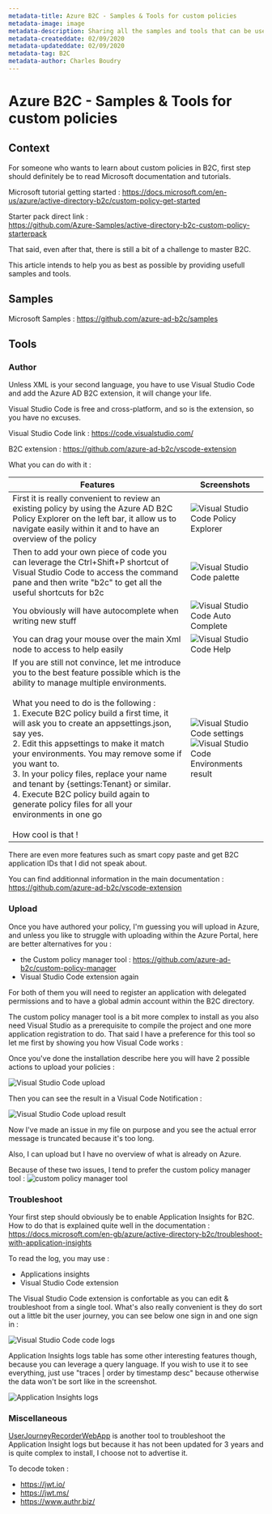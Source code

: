 ```yaml
---
metadata-title: Azure B2C - Samples & Tools for custom policies 
metadata-image: image
metadata-description: Sharing all the samples and tools that can be useful to work on Azure AD B2C.
metadata-createddate: 02/09/2020
metadata-updateddate: 02/09/2020
metadata-tag: B2C
metadata-author: Charles Boudry
---
```


# Azure B2C - Samples & Tools for custom policies 

## Context

For someone who wants to learn about custom policies in B2C, first step should definitely be to read Microsoft documentation and tutorials.

Microsoft tutorial getting started : 
https://docs.microsoft.com/en-us/azure/active-directory-b2c/custom-policy-get-started 

Starter pack direct link :  
https://github.com/Azure-Samples/active-directory-b2c-custom-policy-starterpack 

That said, even after that, there is still a bit of a challenge to master B2C. 

This article intends to help you as best as possible by providing usefull samples and tools.

## Samples

Microsoft Samples : 
https://github.com/azure-ad-b2c/samples

## Tools

### Author

Unless XML is your second language, you have to use Visual Studio Code and add the Azure AD B2C extension, it will change your life.

Visual Studio Code is free and cross-platform, and so is the extension, so you have no excuses.

Visual Studio Code link : https://code.visualstudio.com/

B2C extension : https://github.com/azure-ad-b2c/vscode-extension 

What you can do with it : 

Features | Screenshots
------------ | -------------
First it is really convenient to review an existing policy by using the Azure AD B2C Policy Explorer on the left bar, it allow us to navigate easily within it and to have an overview of the policy  | ![Visual Studio Code Policy Explorer](media/b2c/B2Ccodepolicyexplorer.png)
Then to add your own piece of code you can leverage the Ctrl+Shift+P shortcut of Visual Studio Code to access the command pane and then write "b2c" to get all the useful shortcuts for b2c | ![Visual Studio Code palette](https://github.com/chboudry/Articles/blob/master/media/b2c/B2Ccodepalette.png)
You obviously will have autocomplete when writing new stuff | ![Visual Studio Code Auto Complete](media/b2c/B2Ccodeautocomplete.png)
You can drag your mouse over the main Xml node to access to help easily | ![Visual Studio Code Help](media/b2c/B2Ccodehelp.png)
If you are still not convince, let me introduce you to the best feature possible which is the ability to manage multiple environments. <br><br>What you need to do is the following : <br> 1. Execute B2C policy build a first time, it will ask you to create an appsettings.json, say yes. <br> 2. Edit this appsettings to make it match your environments. You may remove some if you want to. <br> 3. In your policy files, replace your name and tenant by {settings:Tenant} or similar. <br> 4. Execute B2C policy build again to generate policy files for all your environments in one go<br><br>How cool is that ! |  ![Visual Studio Code settings](media/b2c/B2Ccodesettings.png)<br>![Visual Studio Code Environments result](media/b2c/B2Ccodebuildresult.png)

There are even more features such as smart copy paste and get B2C application IDs that I did not speak about. 

You can find additionnal information in the main documentation : https://github.com/azure-ad-b2c/vscode-extension
 
### Upload

Once you have authored your policy, I'm guessing you will upload in Azure, and unless you like to struggle with uploading within the Azure Portal, here are better alternatives for you : 
  - the Custom policy manager tool :  https://github.com/azure-ad-b2c/custom-policy-manager 
  - Visual Studio Code extension again
  
 For both of them you will need to register an application with delegated permissions and to have a global admin account within the B2C directory.
 
 The custom policy manager tool is a bit more complex to install as you also need Visual Studio as a prerequisite to compile the project and one more application registration to do. That said I have a preference for this tool so let me first by showing you how Visual Code works :
 
 Once you've done the installation describe here you will have 2 possible actions to upload your policies :
 
![Visual Studio Code upload](media/b2c/B2Ccodeupload.png) 

Then you can see the result in a Visual Code Notification :

![Visual Studio Code upload result](media/b2c/B2CCodenotification.png) 

Now I've made an issue in my file on purpose and you see the actual error message is truncated because it's too long.

Also, I can upload but I have no overview of what is already on Azure.

Because of these two issues, I tend to prefer the custom policy manager tool :
![custom policy manager tool](media/b2c/B2Ccustompolicymanager.png) 

### Troubleshoot 

Your first step should obviously be to enable Application Insights for B2C. How to do that is explained quite well in the documentation : https://docs.microsoft.com/en-gb/azure/active-directory-b2c/troubleshoot-with-application-insights 

To read the log, you may use :
  - Applications insights
  - Visual Studio Code extension
  
The Visual Studio Code extension is confortable as you can edit & troubleshoot from a single tool.
What's also really convenient is they do sort out a little bit the user journey, you can see below one sign in and one sign in :

![Visual Studio Code code logs](media/b2c/B2CCodeLogs.png) 

Application Insights logs table has some other interesting features though, because you can leverage a query language.
If you wish to use it to see everything, just use "traces | order by timestamp desc" because otherwise the data won't be sort like in the screenshot.

![Application Insights logs](media/b2c/B2CAILogs.png) 

### Miscellaneous

[UserJourneyRecorderWebApp](https://github.com/Azure-Samples/active-directory-b2c-advanced-policies/tree/master/UserJourneyRecorder) is another tool to troubleshoot the Application Insight logs but because it has not been updated for 3 years and is quite complex to install, I choose not to advertise it.

To decode token : 
  - https://jwt.io/ 
  - https://jwt.ms/
  - https://www.authr.biz/


